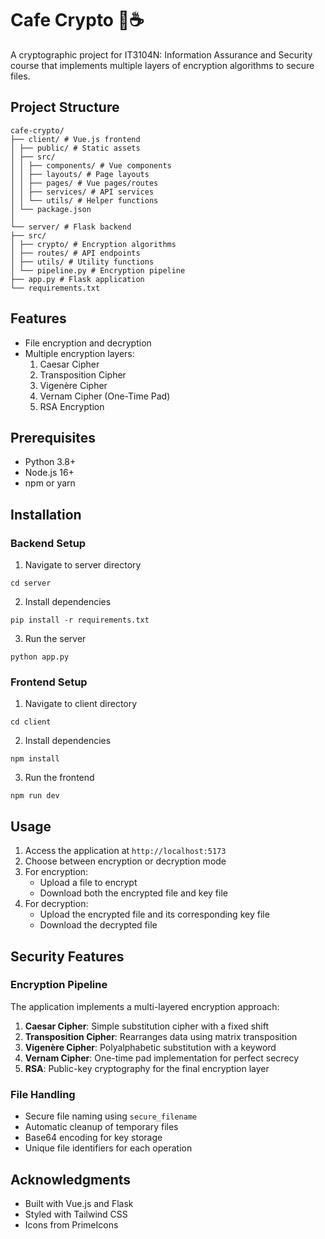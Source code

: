 # Cafe Crypto 🔐☕

A cryptographic project for IT3104N: Information Assurance and Security course that implements multiple layers of encryption algorithms to secure files.

## Project Structure

```
cafe-crypto/
├── client/ # Vue.js frontend
│ ├── public/ # Static assets
│ ├── src/
│ │ ├── components/ # Vue components
│ │ ├── layouts/ # Page layouts
│ │ ├── pages/ # Vue pages/routes
│ │ ├── services/ # API services
│ │ └── utils/ # Helper functions
│ └── package.json
│
└── server/ # Flask backend
├── src/
│ ├── crypto/ # Encryption algorithms
│ ├── routes/ # API endpoints
│ ├── utils/ # Utility functions
│ └── pipeline.py # Encryption pipeline
├── app.py # Flask application
└── requirements.txt
```


## Features

- File encryption and decryption
- Multiple encryption layers:
  1. Caesar Cipher
  2. Transposition Cipher
  3. Vigenère Cipher
  4. Vernam Cipher (One-Time Pad)
  5. RSA Encryption

## Prerequisites

- Python 3.8+
- Node.js 16+
- npm or yarn

## Installation

### Backend Setup

1. Navigate to server directory

```
cd server
```

2. Install dependencies

```
pip install -r requirements.txt
```

3. Run the server

```
python app.py
```

### Frontend Setup

1. Navigate to client directory

```
cd client
```

2. Install dependencies

```
npm install
```

3. Run the frontend

```
npm run dev
``` 


## Usage

1. Access the application at `http://localhost:5173`
2. Choose between encryption or decryption mode
3. For encryption:
   - Upload a file to encrypt
   - Download both the encrypted file and key file
4. For decryption:
   - Upload the encrypted file and its corresponding key file
   - Download the decrypted file

## Security Features

### Encryption Pipeline

The application implements a multi-layered encryption approach:

1. **Caesar Cipher**: Simple substitution cipher with a fixed shift
2. **Transposition Cipher**: Rearranges data using matrix transposition
3. **Vigenère Cipher**: Polyalphabetic substitution with a keyword
4. **Vernam Cipher**: One-time pad implementation for perfect secrecy
5. **RSA**: Public-key cryptography for the final encryption layer

### File Handling

- Secure file naming using `secure_filename`
- Automatic cleanup of temporary files
- Base64 encoding for key storage
- Unique file identifiers for each operation


## Acknowledgments

- Built with Vue.js and Flask
- Styled with Tailwind CSS
- Icons from PrimeIcons
